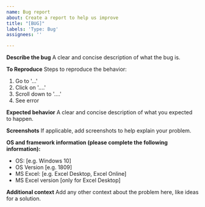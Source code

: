 ```yaml
---
name: Bug report
about: Create a report to help us improve
title: "[BUG]"
labels: 'Type: Bug'
assignees: ''

---
```


**Describe the bug**
A clear and concise description of what the bug is.

**To Reproduce**
Steps to reproduce the behavior:
1. Go to '...'
2. Click on '....'
3. Scroll down to '....'
4. See error

**Expected behavior**
A clear and concise description of what you expected to happen.

**Screenshots**
If applicable, add screenshots to help explain your problem.

**OS and framework information (please complete the following information):**
 - OS: [e.g. Windows 10]
 - OS Version [e.g. 1809] 
 - MS Excel: [e.g. Excel Desktop, Excel Online]
 - MS Excel version [only for Excel Desktop]

**Additional context**
Add any other context about the problem here, like ideas for a solution.
